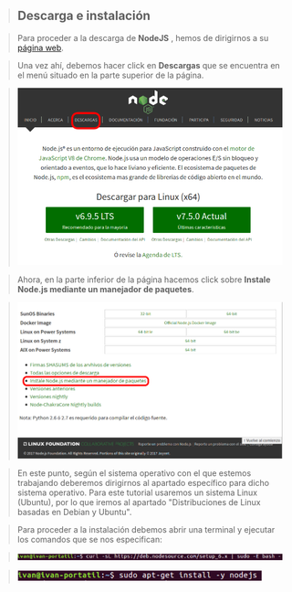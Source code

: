 > ## Descarga e instalación

> Para proceder a la descarga de **NodeJS** , hemos de dirigirnos a su [página web](www.nodejs.org).

> Una vez ahí, debemos hacer click en **Descargas** que se encuentra en el menú situado en la parte superior de la página.

> ![](../../imagenes/node_js/descargas.png)

> Ahora, en la parte inferior de la página hacemos click sobre **Instale Node.js mediante un manejador de paquetes**.

> ![](../../imagenes/node_js/instalar_mediante.png)

> En este punto, según el sistema operativo con el que estemos trabajando deberemos dirigirnos al apartado específico para dicho sistema operativo. Para este tutorial usaremos un sistema Linux (Ubuntu), por lo que iremos al apartado "Distribuciones de Linux basadas en Debian y Ubuntu".

> Para proceder a la instalación debemos abrir una terminal y ejecutar los comandos que se nos especifican:

> ![](../../imagenes/node_js/comando-curl1.png)

> ![](../../imagenes/node_js/comando-sudo1.png)
